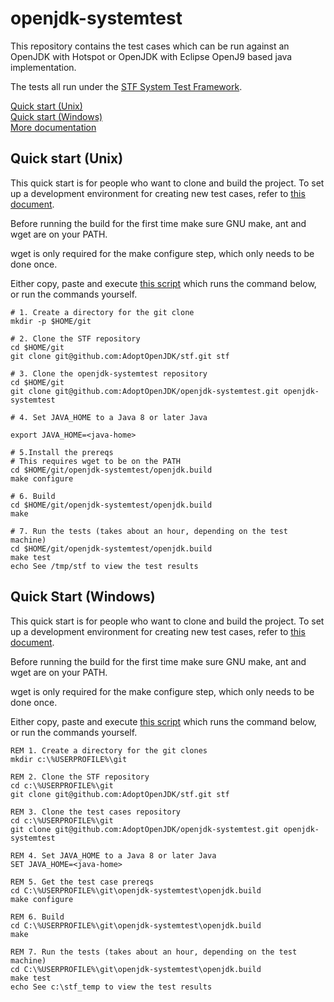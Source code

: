 # openjdk-systemtest

This repository contains the test cases which can be run against an OpenJDK with Hotspot or OpenJDK with Eclipse OpenJ9 based java implementation.

The tests all run under the [STF System Test Framework](https://github.com/AdoptOpenJDK/stf).

[Quick start (Unix)](#unix)  
[Quick start (Windows)](#windows)  
[More documentation](openjdk.build/docs/build.md)

<a name="unix"></a>
## Quick start (Unix)

This quick start is for people who want to clone and build the project.  To set up a development environment for creating new test cases, refer to [this document](openjdk.build/docs/build.md).

Before running the build for the first time make sure GNU make, ant and wget are on your PATH.

wget is only required for the make configure step, which only needs to be done once.

Either copy, paste and execute [this script](openjdk.build/scripts/openjdk-systemtest-clone-make.sh) which runs the command below, or run the commands yourself.


```shell
# 1. Create a directory for the git clone
mkdir -p $HOME/git

# 2. Clone the STF repository
cd $HOME/git
git clone git@github.com:AdoptOpenJDK/stf.git stf

# 3. Clone the openjdk-systemtest repository
cd $HOME/git
git clone git@github.com:AdoptOpenJDK/openjdk-systemtest.git openjdk-systemtest

# 4. Set JAVA_HOME to a Java 8 or later Java

export JAVA_HOME=<java-home>

# 5.Install the prereqs
# This requires wget to be on the PATH
cd $HOME/git/openjdk-systemtest/openjdk.build
make configure

# 6. Build
cd $HOME/git/openjdk-systemtest/openjdk.build
make

# 7. Run the tests (takes about an hour, depending on the test machine)
cd $HOME/git/openjdk-systemtest/openjdk.build
make test
echo See /tmp/stf to view the test results
```

<a name="windows"></a>
## Quick Start (Windows)

This quick start is for people who want to clone and build the project.  To set up a development environment for creating new test cases, refer to [this document](openjdk.build/docs/build.md).

Before running the build for the first time make sure GNU make, ant and wget are on your PATH.

wget is only required for the make configure step, which only needs to be done once.

Either copy, paste and execute [this script](openjdk.build/scripts/openjdk-systemtest-clone-make.bat) which runs the command below, or run the commands yourself.

```dos
REM 1. Create a directory for the git clones
mkdir c:\%USERPROFILE%\git

REM 2. Clone the STF repository
cd c:\%USERPROFILE%\git
git clone git@github.com:AdoptOpenJDK/stf.git stf

REM 3. Clone the test cases repository
cd c:\%USERPROFILE%\git
git clone git@github.com:AdoptOpenJDK/openjdk-systemtest.git openjdk-systemtest

REM 4. Set JAVA_HOME to a Java 8 or later Java
SET JAVA_HOME=<java-home>

REM 5. Get the test case prereqs
cd C:\%USERPROFILE%\git\openjdk-systemtest\openjdk.build
make configure

REM 6. Build
cd C:\%USERPROFILE%\git\openjdk-systemtest\openjdk.build
make

REM 7. Run the tests (takes about an hour, depending on the test machine)
cd C:\%USERPROFILE%\git\openjdk-systemtest\openjdk.build
make test
echo See c:\stf_temp to view the test results
```


